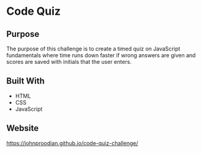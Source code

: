 # Code Quiz

## Purpose
The purpose of this challenge is to create a timed quiz on JavaScript fundamentals where time runs down faster if wrong answers are given and scores are saved with initials that the user enters.

## Built With
* HTML
* CSS
* JavaScript

## Website
https://johnproodian.github.io/code-quiz-challenge/
